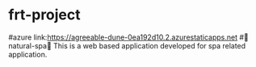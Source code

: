 # frt-project
#azure link:https://agreeable-dune-0ea192d10.2.azurestaticapps.net
#🌺natural-spa🌺
This is a web based application developed for spa related application.
